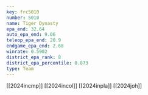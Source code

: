 ```yaml
---
key: frc5010
number: 5010
name: Tiger Dynasty
epa_end: 32.64
auto_epa_end: 9.06
teleop_epa_end: 20.9
endgame_epa_end: 2.68
winrate: 0.5902
district_epa_rank: 8
district_epa_percentile: 0.873
type: Team
---
```

[[2024incmp]]
[[2024incol]]
[[2024inpla]]
[[2024joh]]
